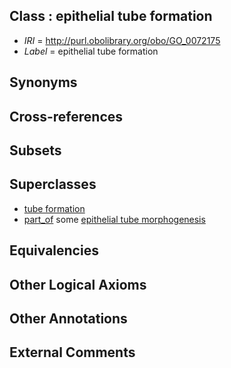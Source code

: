 
## Class : epithelial tube formation

 * *IRI* = http://purl.obolibrary.org/obo/GO_0072175
 * *Label* = epithelial tube formation

## Synonyms


## Cross-references


## Subsets


## Superclasses

 * [tube formation](../../GO/48/GO_0035148.md)
 * [part_of](../../BFO/50/BFO_0000050.md) some [epithelial tube morphogenesis](../../GO/62/GO_0060562.md)

## Equivalencies


## Other Logical Axioms


## Other Annotations


## External Comments

